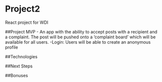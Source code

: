 # Project2
React project for WDI

##Project MVP
	- An app with the ability to accept posts with a recipient and a complaint. The post will be pushed onto a ‘complaint board’ which will be available for all users.
	-Login: Users will be able to create an anonymous profile

##Technologies

##Next Steps

##Bonuses